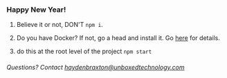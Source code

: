 ### Happy New Year!

1. Believe it or not, DON'T `npm i`.

2. Do you have Docker? If not, go a head and install it. Go [here](https://docs.docker.com/engine/installation/) for details.

3. do this at the root level of the project `npm start`

###### Questions? Contact haydenbraxton@unboxedtechnology.com
